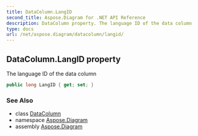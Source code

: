 ```yaml
---
title: DataColumn.LangID
second_title: Aspose.Diagram for .NET API Reference
description: DataColumn property. The language ID of the data column
type: docs
url: /net/aspose.diagram/datacolumn/langid/
---
```

## DataColumn.LangID property

The language ID of the data column

```csharp
public long LangID { get; set; }
```

### See Also

* class [DataColumn](../)
* namespace [Aspose.Diagram](../../datacolumn/)
* assembly [Aspose.Diagram](../../../)


